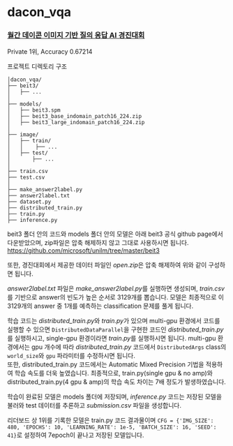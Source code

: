 # dacon_vqa
### [월간 데이콘 이미지 기반 질의 응답 AI 경진대회](https://dacon.io/competitions/official/236118/overview/description)
Private 1위, Accuracy 0.67214

프로젝트 디렉토리 구조
```
│dacon_vqa/
├── beit3/
│   ├── ...
│
├── models/
│   ├── beit3.spm
│   ├── beit3_base_indomain_patch16_224.zip
│   ├── beit3_large_indomain_patch16_224.zip
│
├── image/
│   ├── train/
│   │    ├── ...
│   ├── test/
│       ├── ...
│
├── train.csv
├── test.csv
│
├── make_answer2label.py
├── answer2label.txt
├── dataset.py
├── distributed_train.py
├── train.py
├── inference.py
```

beit3 폴더 안의 코드와 models 폴더 안의 모델은 아래 beit3 공식 github page에서 다운받았으며, zip파일은 압축 해제하지 않고 그대로 사용하시면 됩니다. \
https://github.com/microsoft/unilm/tree/master/beit3

또한, 경진대회에서 제공한 데이터 파일인 *open.zip*은 압축 해제하여 위와 같이 구성하면 됩니다. 

_answer2label.txt_ 파일은 *make_answer2label.py*를 실행하면 생성되며, *train.csv*를 기반으로 answer의 빈도가 높은 순서로 3129개를 뽑습니다. 모델은 최종적으로 이 3129개의 answer 중 1개를 예측하는 classification 문제를 풀게 됩니다.

학습 코드는 *distributed_train.py*와 *train.py*가 있으며 multi-gpu 환경에서 코드를 실행할 수 있으면 `DistributedDataParallel`을 구현한 코드인 *distributed_train.py*를 실행하시고, single-gpu 환경이라면 *train.py*를 실행하시면 됩니다.
multi-gpu 환경에서는 gpu 개수에 따라 _distributed_train.py_ 코드에서 `DistributedArgs` class의 `world_size`와 `gpu` 파라미터를 수정하시면 됩니다. \
또한, distributed_train.py 코드에서는 Automatic Mixed Precision 기법을 적용하여 학습 속도를 더욱 높였습니다. 최종적으로, train.py(single gpu & no amp)와 distributed_train.py(4 gpu & amp)의 학습 속도 차이는 7배 정도가 발생하였습니다. 

학습이 완료된 모델은 models 폴더에 저장되며, _inference.py_ 코드는 저장된 모델을 불러와 test 데이터를 추론하고 _submission.csv_ 파일을 생성합니다.

리더보드 상 1위를 기록한 모델은 train.py 코드 결과물이며 `CFG = {'IMG_SIZE': 480, 'EPOCHS': 10, 'LEARNING_RATE': 1e-5, 'BATCH_SIZE': 16, 'SEED': 41}`로 설정하여 7epoch이 끝나고 저장된 모델입니다.